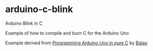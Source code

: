 # arduino-c-blink

Arduino Blink in C

Example of how to compile and burn C for the Arduino Uno

Example derived from [Programming Arduino Uno in pure C] by [Balau]

[Programming Arduino Uno in pure C]: https://balau82.wordpress.com/2011/03/29/programming-arduino-uno-in-pure-c/
[Balau]: https://balau82.wordpress.com/about-me/


